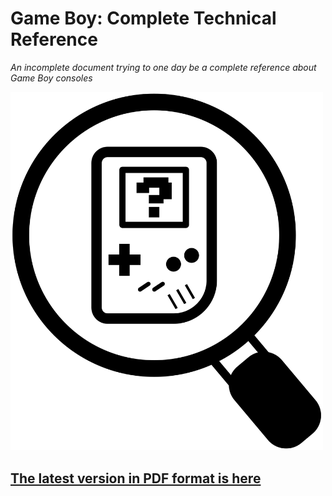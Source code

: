# Game Boy: Complete Technical Reference

_An incomplete document trying to one day be a complete reference about Game Boy consoles_

<img src="images/gbctr.svg" width="500">

## [The latest version in PDF format is here](https://gekkio.fi/files/gb-docs/gbctr.pdf)

